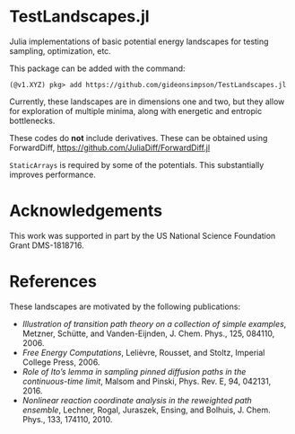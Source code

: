 # TestLandscapes.jl
Julia implementations of basic potential energy landscapes for testing sampling,
optimization, etc.

This package can be added with the command:
```
(@v1.XYZ) pkg> add https://github.com/gideonsimpson/TestLandscapes.jl

```


Currently, these landscapes are in dimensions one and two, but they allow for
exploration of multiple minima, along with energetic and entropic bottlenecks.

These codes do **not** include derivatives.  These can be obtained using ForwardDiff,
https://github.com/JuliaDiff/ForwardDiff.jl

`StaticArrays` is required by some of the potentials.  This  substantially improves performance.

# Acknowledgements
This work was supported in part by the US National Science Foundation Grant DMS-1818716.

# References
These landscapes are motivated by the following publications:
* *Illustration of transition path theory on a collection of simple examples*, Metzner, Schütte, and Vanden-Eijnden, J. Chem. Phys., 125, 084110, 2006.
* *Free Energy Computations*, Lelièvre, Rousset, and Stoltz, Imperial College Press, 2006.
* *Role of Ito’s lemma in sampling pinned diffusion paths in the continuous-time limit*, Malsom and Pinski, Phys. Rev. E, 94, 042131, 2016.
* *Nonlinear reaction coordinate analysis in the reweighted path ensemble*, Lechner, Rogal, Juraszek, Ensing, and Bolhuis, J. Chem. Phys., 133, 174110, 2010.
